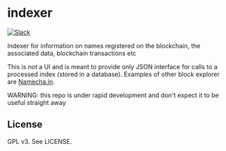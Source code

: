 # indexer

[![Slack](http://slack.blockstack.org/badge.svg)](http://slack.blockstack.org/)

Indexer for information on names registered on the blockchain, the associated data, blockchain transactions etc

This is *not* a UI and is meant to provide only JSON interface for calls to a processed index (stored in a database). Examples of other block explorer are [Namecha.in](http://namecha.in).

WARNING: this repo is under rapid development and don't expect it to be useful straight away

## License

GPL v3. See LICENSE.
